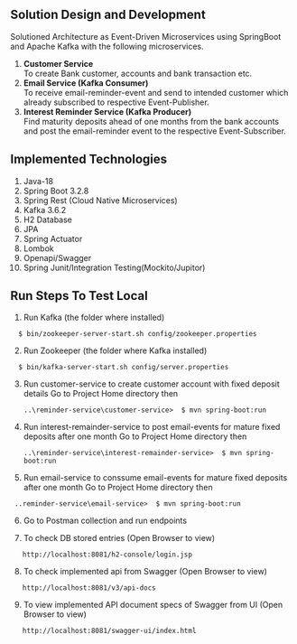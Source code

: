 ## Solution Design and Development
Solutioned Architecture as Event-Driven Microservices using SpringBoot and Apache Kafka with the following microservices.

1)	<b>Customer Service </b> </br>
To create Bank customer, accounts and bank transaction etc.
2)	<b>Email Service (Kafka Consumer)</b> </br>
To receive email-reminder-event and send to intended customer which already subscribed to respective Event-Publisher.
3)	<b>Interest Reminder Service (Kafka Producer) </b> </br>
Find maturity deposits ahead of one months from the bank accounts and post the email-reminder event to the respective Event-Subscriber. 

## Implemented Technologies
1. Java-18
2. Spring Boot 3.2.8
3. Spring Rest (Cloud Native Microservices)
4. Kafka 3.6.2
5. H2 Database
6. JPA
7. Spring Actuator
8. Lombok
9. Openapi/Swagger
10. Spring Junit/Integration Testing(Mockito/Jupitor)

## Run Steps To Test Local

1) Run Kafka (the folder where installed) <br>
```
  $ bin/zookeeper-server-start.sh config/zookeeper.properties
```
2) Run Zookeeper (the folder where Kafka installed)  <br>
```
  $ bin/kafka-server-start.sh config/server.properties
```
3) Run customer-service to create customer account with fixed deposit details
   Go to Project Home directory then
   ```
   ..\reminder-service\customer-service>  $ mvn spring-boot:run
   ```
3) Run interest-remainder-service to post email-events for mature fixed deposits after one month 
   Go to Project Home directory then
   ```
   ..\reminder-service\interest-remainder-service>  $ mvn spring-boot:run
   ```
5) Run email-service to conssume email-events for mature fixed deposits after one month 
 Go to Project Home directory then
```
 ..reminder-service\email-service>  $ mvn spring-boot:run
```
6) Go to Postman collection and run endpoints <br>

7) To check DB stored entries (Open Browser to view)  <br>
```
   http://localhost:8081/h2-console/login.jsp
```
8) To check implemented api from Swagger (Open Browser to view)  <br>
```
   http://localhost:8081/v3/api-docs
```
9) To view implemented API document specs of Swagger from UI (Open Browser to view)  <br>
```
   http://localhost:8081/swagger-ui/index.html
```

   
   
